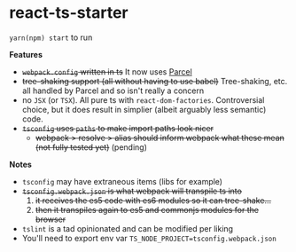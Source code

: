 # react-ts-starter  
`yarn(npm) start` to run  
  
**Features**  
* ~~`webpack.config` written in ts~~ It now uses [Parcel](https://parceljs.org/)
* ~~tree-shaking support (all without having to use babel)~~ Tree-shaking, etc. all handled by Parcel and so isn't really a concern
* no `JSX` (or `TSX`). All pure ts with `react-dom-factories`. Controversial choice, but it does result in simplier (albeit arguably less semantic) code.
* ~~`tsconfig` uses `paths` to make import paths look nicer~~
  * ~~webpack > resolve > alias should inform webpack what these mean (not fully tested yet)~~ (pending)
  
**Notes**
* `tsconfig` may have extraneous items (libs for example)
* ~~`tsconfig.webpack.json` is what webpack will transpile ts into~~
  1. ~~it receives the es5 code with es6 modules so it can tree-shake...~~
  2. ~~then it transpiles again to es5 and commonjs modules for the browser~~
* `tslint` is a tad opinionated and can be modified per liking
* You'll need to export env var `TS_NODE_PROJECT=tsconfig.webpack.json`
